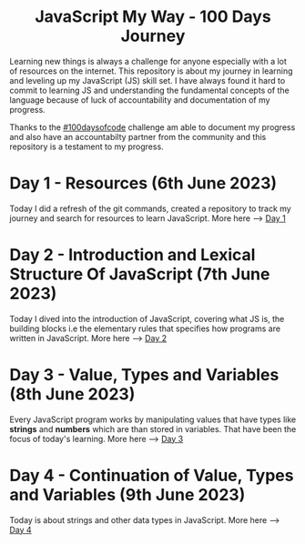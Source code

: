 <h1 align="center">JavaScript My Way - 100 Days Journey</h1>

Learning new things is always a challenge for anyone especially with a lot of resources on the internet. This repository is about my journey in learning and leveling up my JavaScript (JS) skill set. I have always found it hard to commit to learning JS and understanding the fundamental concepts of the language because of luck of accountability and documentation of my progress. 

Thanks to the [#100daysofcode](https://www.100daysofcode.com/) challenge am able to document my progress and also have an accountabilty partner from the community and this repository is a testament to my progress.

# Day 1 - Resources (6th June 2023)
Today I did a refresh of the git commands, created a repository to track my journey and search for resources to learn JavaScript. More here --> [Day 1](/day1/day1.md)

# Day 2 - Introduction and Lexical Structure Of JavaScript (7th June 2023)
Today I dived into the introduction of JavaScript, covering what JS is, the building blocks i.e the elementary rules that specifies how programs are written in JavaScript. More here --> [Day 2](/day2/day2.md)

# Day 3 - Value, Types and Variables (8th June 2023)
Every JavaScript program works by manipulating values that have types like **strings** and **numbers** which are than stored in variables. That have been the focus of today's learning. More here --> [Day 3](/day3/day3.md)

# Day 4 - Continuation of Value, Types and Variables (9th June 2023)

Today is about strings and other data types in JavaScript. More here --> [Day 4](/day4/day4.md) 